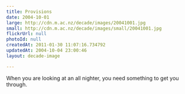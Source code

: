 ```yaml
---
title: Provisions
date: 2004-10-01
large: http://cdn.m.ac.nz/decade/images/20041001.jpg
small: http://cdn.m.ac.nz/decade/images/small/20041001.jpg
flickrUrl: null
photoId: null
createdAt: 2011-01-30 11:07:16.734792
updatedAt: 2004-10-04 23:00:46
layout: decade-image

---
```

When you are looking at an all nighter, you need something to get you through. 
